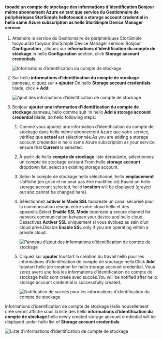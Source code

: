<!--author=alkohli last changed: 01/20/17-->


#### <a name="tooadd-a-storage-account-credential-in-hello-same-azure-subscription-as-hello-storsimple-device-manager-service"></a><span data-ttu-id="221d0-101">tooadd un compte de stockage des informations d’identification Bonjour même abonnement Azure en tant que service du Gestionnaire de périphériques StorSimple hello</span><span class="sxs-lookup"><span data-stu-id="221d0-101">tooadd a storage account credential in hello same Azure subscription as hello StorSimple Device Manager service</span></span>

1. <span data-ttu-id="221d0-102">Atteindre le service du Gestionnaire de périphériques StorSimple tooyour.</span><span class="sxs-lookup"><span data-stu-id="221d0-102">Go tooyour StorSimple Device Manager service.</span></span> <span data-ttu-id="221d0-103">Bonjour **Configuration** , cliquez sur **informations d’identification du compte de stockage**.</span><span class="sxs-lookup"><span data-stu-id="221d0-103">In hello **Configuration** section, click **Storage account credentials**.</span></span>

    ![Informations d’identification du compte de stockage](./media/storsimple-8000-configure-new-storage-account-u2/createnewstorageacct1.png)

2. <span data-ttu-id="221d0-105">Sur hello **informations d’identification du compte de stockage** panneau, cliquez sur **+ ajouter**.</span><span class="sxs-lookup"><span data-stu-id="221d0-105">On hello **Storage account credentials** blade, click **+ Add**.</span></span>

    ![Ajout des informations d’identification de compte de stockage](./media/storsimple-8000-configure-new-storage-account-u2/createnewstorageacct2.png)

3. <span data-ttu-id="221d0-107">Bonjour **ajouter une information d’identification du compte de stockage** panneau, hello comme suit :</span><span class="sxs-lookup"><span data-stu-id="221d0-107">In hello **Add a storage account credential** blade, do hello following steps:</span></span>

    1. <span data-ttu-id="221d0-108">Comme vous ajoutez une information d’identification du compte de stockage dans hello même abonnement Azure que votre service, vérifiez que **actuel** est sélectionnée.</span><span class="sxs-lookup"><span data-stu-id="221d0-108">As you are adding a storage account credential in hello same Azure subscription as your service, ensure that **Current** is selected.</span></span>

    2. <span data-ttu-id="221d0-109">À partir de hello **compte de stockage** liste déroulante, sélectionnez un compte de stockage existant.</span><span class="sxs-lookup"><span data-stu-id="221d0-109">From hello **storage account** dropdown list, select an existing storage account.</span></span>

    3. <span data-ttu-id="221d0-110">Selon le compte de stockage hello sélectionné, hello **emplacement** s’affiche (en grisé et ne peut pas être modifiée ici).</span><span class="sxs-lookup"><span data-stu-id="221d0-110">Based on hello storage account selected, hello **location** will be displayed (grayed out and cannot be changed here).</span></span>

    4. <span data-ttu-id="221d0-111">Sélectionnez **activer le Mode SSL** toocreate un canal sécurisé pour la communication réseau entre votre cloud hello et des appareils.</span><span class="sxs-lookup"><span data-stu-id="221d0-111">Select **Enable SSL Mode** toocreate a secure channel for network communication between your device and hello cloud.</span></span> <span data-ttu-id="221d0-112">Désactivez **Activer SSL** uniquement si vous évoluez au sein d’un cloud privé.</span><span class="sxs-lookup"><span data-stu-id="221d0-112">Disable **Enable SSL** only if you are operating within a private cloud.</span></span>

        ![Panneau d’ajout des informations d’identification de compte de stockage](./media/storsimple-8000-configure-new-storage-account-u2/createnewstorageacct3.png)

    5. <span data-ttu-id="221d0-114">Cliquez sur **ajouter** toostart la création du travail hello pour les informations d’identification de compte de stockage hello.</span><span class="sxs-lookup"><span data-stu-id="221d0-114">Click **Add** toostart hello job creation for hello storage account credential.</span></span> <span data-ttu-id="221d0-115">Vous serez averti une fois les informations d’identification de compte de stockage hello sont créée avec succès.</span><span class="sxs-lookup"><span data-stu-id="221d0-115">You will be notified after hello storage account credential is successfully created.</span></span>

        ![Notification de succès pour les informations d’identification du compte de stockage](./media/storsimple-8000-configure-new-storage-account-u2/createnewstorageacct5.png)

<span data-ttu-id="221d0-117">informations d’identification de compte de stockage Hello nouvellement créé seront affiche sous la liste des hello **informations d’identification du compte de stockage**.</span><span class="sxs-lookup"><span data-stu-id="221d0-117">hello newly created storage account credential will be displayed under hello list of **Storage account credentials**.</span></span>

![Liste d’informations d’identification de compte de stockage](./media/storsimple-8000-configure-new-storage-account-u2/createnewstorageacct6.png)

